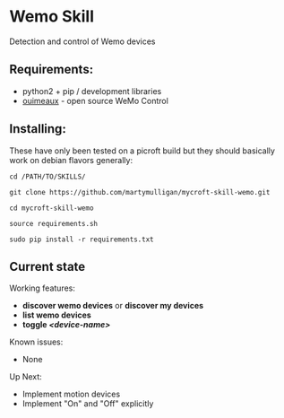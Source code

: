 # Wemo Skill

Detection and control of Wemo devices

## Requirements:
- python2 + pip / development libraries
- [ouimeaux](http://ouimeaux.readthedocs.io/en/latest/) - open source WeMo Control

## Installing:
These have only been tested on a picroft build but
they should basically work on debian flavors generally:
```
cd /PATH/TO/SKILLS/

git clone https://github.com/martymulligan/mycroft-skill-wemo.git

cd mycroft-skill-wemo

source requirements.sh

sudo pip install -r requirements.txt
```


## Current state

Working features:
 - **discover wemo devices** or **discover my devices**
 - **list wemo devices**
 - **toggle *\<device-name\>***


Known issues:
 - None

Up Next:
 - Implement motion devices
 - Implement "On" and "Off" explicitly
